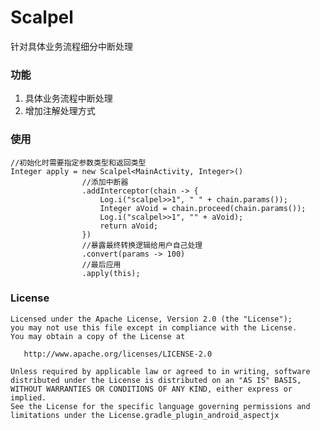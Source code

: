 # Scalpel
针对具体业务流程细分中断处理


### 功能

1. 具体业务流程中断处理
2. 增加注解处理方式

### 使用

```
//初始化时需要指定参数类型和返回类型
Integer apply = new Scalpel<MainActivity, Integer>()
                //添加中断器
                .addInterceptor(chain -> {
                    Log.i("scalpel>>1", " " + chain.params());
                    Integer aVoid = chain.proceed(chain.params());
                    Log.i("scalpel>>1", "" + aVoid);
                    return aVoid;
                })
                //暴露最终转换逻辑给用户自己处理
                .convert(params -> 100)
                //最后应用
                .apply(this);
```

### License


    Licensed under the Apache License, Version 2.0 (the "License");
    you may not use this file except in compliance with the License.
    You may obtain a copy of the License at

       http://www.apache.org/licenses/LICENSE-2.0

    Unless required by applicable law or agreed to in writing, software
    distributed under the License is distributed on an "AS IS" BASIS,
    WITHOUT WARRANTIES OR CONDITIONS OF ANY KIND, either express or implied.
    See the License for the specific language governing permissions and
    limitations under the License.gradle_plugin_android_aspectjx

